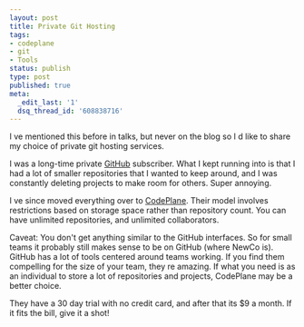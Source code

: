 ```yaml
---
layout: post
title: Private Git Hosting
tags:
- codeplane
- git
- Tools
status: publish
type: post
published: true
meta:
  _edit_last: '1'
  dsq_thread_id: '608838716'
---
```

I ve mentioned this before in talks, but never on the blog   so I d like to share my choice of private git hosting services.

I was a long-time private <a href="https://github.com/">GitHub</a> subscriber. What I kept running into is that I had a lot of smaller repositories that I wanted to keep around, and I was constantly deleting projects to make room for others. Super annoying.

I ve since moved everything over to <a href="https://codeplane.com/">CodePlane</a>. Their model involves restrictions based on storage space rather than repository count. You can have unlimited repositories, and unlimited collaborators.

Caveat: You don't get anything similar to the GitHub interfaces. So for small teams it probably still makes sense to be on GitHub (where NewCo is). GitHub has a lot of tools centered around teams working. If you find them compelling for the size of your team, they re amazing. If what you need is as an individual to store a lot of repositories and projects, CodePlane may be a better choice.

They have a 30 day trial with no credit card, and after that its $9 a month. If it fits the bill, give it a shot!
